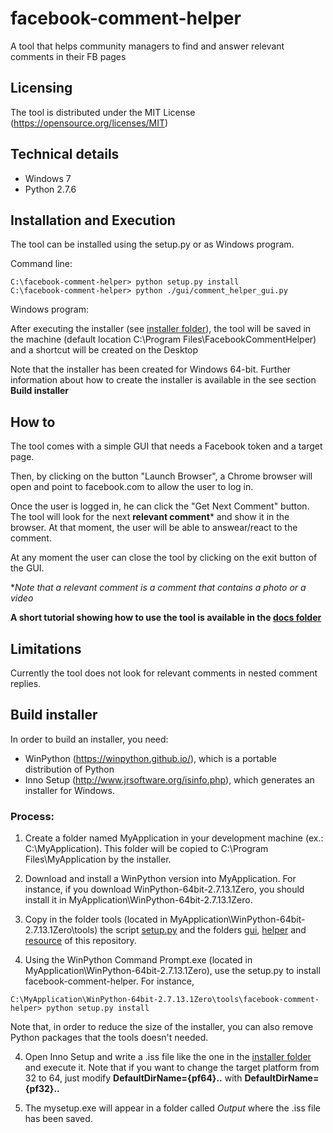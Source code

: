# facebook-comment-helper
A tool that helps community managers to find and answer relevant comments in their FB pages

## Licensing
The tool is distributed under the MIT License (https://opensource.org/licenses/MIT)

## Technical details
- Windows 7
- Python 2.7.6

## Installation and Execution
The tool can be installed using the setup.py or as Windows program.

Command line:
```
C:\facebook-comment-helper> python setup.py install
C:\facebook-comment-helper> python ./gui/comment_helper_gui.py
```

Windows program:

After executing the installer (see [installer folder](tree/master/installer)), 
the tool will be saved in the machine (default location C:\Program Files\FacebookCommentHelper) and a shortcut will be created on the Desktop

Note that the installer has been created for Windows 64-bit. Further information about how to create the installer is available in the see section **Build installer** 

## How to
The tool comes with a simple GUI that needs a Facebook token and a target page.

Then, by clicking on the button "Launch Browser", a Chrome browser will open and point to facebook.com 
to allow the user to log in.

Once the user is logged in, he can click the "Get Next Comment" button. The tool will look for the next 
**relevant comment*** and show it in the browser. At that moment, the user will be able to answear/react to the comment.

At any moment the user can close the tool by clicking on the exit button of the GUI.

**Note that a relevant comment is a comment that contains a photo or a video*

**A short tutorial showing how to use the tool is available in the [docs folder](tree/master/docs)**

## Limitations
Currently the tool does not look for relevant comments in nested comment replies.

## Build installer
In order to build an installer, you need:

- WinPython (https://winpython.github.io/), which is a portable distribution of Python
- Inno Setup (http://www.jrsoftware.org/isinfo.php), which generates an installer for Windows.

### Process:

1. Create a folder named MyApplication in your development machine (ex.: C:\MyApplication\). This folder will be copied to C:\Program Files\MyApplication by the installer.

2. Download and install a WinPython version into MyApplication. For instance, if you download WinPython-64bit-2.7.13.1Zero, you should install it in MyApplication\WinPython-64bit-2.7.13.1Zero.

3. Copy in the folder tools (located in MyApplication\WinPython-64bit-2.7.13.1Zero\tools) the script [setup.py](blob/master/setup.py) and the folders [gui](tree/master/gui), [helper](tree/master/helper) and [resource](tree/master/resource) of this repository.

3. Using the WinPython Command Prompt.exe (located in MyApplication\WinPython-64bit-2.7.13.1Zero), use the setup.py to install facebook-comment-helper. For instance,
```
C:\MyApplication\WinPython-64bit-2.7.13.1Zero\tools\facebook-comment-helper> python setup.py install
```
Note that, in order to reduce the size of the installer, you can also remove Python packages that the tools doesn't needed.

4. Open Inno Setup and write a .iss file like the one in the [installer folder](blob/master/installation/installation.iss) and execute it. Note that if you want to change the target platform from 32 to 64, just modify **DefaultDirName={pf64}..** with **DefaultDirName={pf32}..**

5. The mysetup.exe will appear in a folder called *Output* where the .iss file has been saved.

